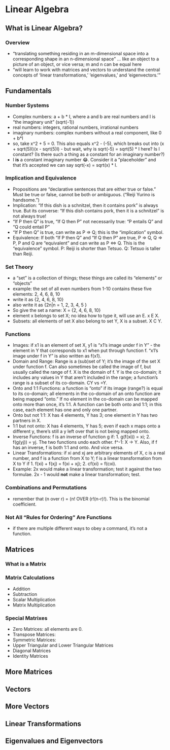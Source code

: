 # Linear Algebra
## What is Linear Algebra?
### Overview
* “translating something residing in an m-dimensional space into a corresponding shape in an n-dimensional space” … like an object to a picture of an object, or vice versa; m and n can be equal here
* “will learn to work with matrices and vectors to understand the central concepts of ‘linear transformations,’ ‘eigenvalues,’ and ‘eigenvectors.’”

## Fundamentals
### Number Systems
* Complex numbers: a + b * I, where a and b are real numbers and I is “the imaginary unit” (sqrt(-1))
* real numbers: integers, rational numbers, irrational numbers
* imaginary numbers: complex numbers without a real component, like 0 + b*I
* so, take x^2 + 5 = 0. This also equals x^2 - (-5), which breaks out into (x + sqrt(5)I)(x - sqrt(5)I) - but wait, why is sqrt(-5) = sqrt(5) * I here? Is I constant? (Is there such a thing as a constant for an imaginary number?)
* I **is** a constant imaginary number 😂. Consider it a “placeholder” and that it’s accepted we can say sqrt(-x) = sqrt(x) * I.

### Implication and Equivalence
* Propositions are “declarative sentences that are either true or false.” Must be true or false, cannot be both or ambiguous. (“Reiji Yurino is handsome.”)
* Implication: “If this dish is a schnitzel, then it contains pork” is always true. But its converse: “If this dish contains pork, then it is a schnitzel” is not always true!
* “If P then Q” is true, “If Q then P” not necessarily true: “P entails Q” and “Q could entail P”
* “If P then Q” is true, can write as P => Q; this is the “implication” symbol.
* Equivalence: If both “If P then Q” and “If Q then P” are true, P => Q, Q => P, P and Q are “equivalent” and can write as P <=> Q. This is the “equivalence” symbol. P: Reiji is shorter than Tetsuo. Q: Tetsuo is taller than Reiji.

### Set Theory
* a “set” is a collection of things; these things are called its “elements” or “objects”
* example: the set of all even numbers from 1-10 contains these five elements: 2, 4, 6, 8, 10
* write it as {2, 4, 6, 8, 10}
* also write it as {2n|n = 1, 2, 3, 4, 5 }
* So give the set a name: X = {2, 4, 6, 8, 10}
* element x belongs to set X; no idea how to type it, will use an E. x E X.
* Subsets: all elements of set X also belong to set Y, X is a subset. X C Y.

### Functions
* Images: if x1 is an element of set X, y1 is “x1’s image under f in Y” - the element in Y that corresponds to x1 when put through function f. “x1’s image under f in Y” is also written as f(x1).
* Domain and Range: Range is a (sub)set of Y; it’s the image of the set X under function f. Can also sometimes be called the image of f, but usually called the range of f. X is the domain of f. Y is the co-domain; it includes any values in Y that aren’t included in the range; a function’s range is a subset of its co-domain. CY vs =Y.
* Onto and 1:1 Functions: a function is “onto” if its image (range?) is equal to its co-domain; all elements in the co-domain of an onto function are being mapped “onto.” If no element in the co-domain can be mapped onto more than once, it’s 1:1. A function can be both onto and 1:1; in this case, each element has one and only one partner.
* Onto but not 1:1: X has 4 elements, Y has 3; one element in Y has two partners in X.
* 1:1 but not onto: X has 4 elements, Y has 5; even if each x maps onto a different y, there’s still a y left over that is not being mapped onto.
* Inverse Functions: f is an inverse of function g if: 1. g(f(xi)) = xi; 2. f(g(yj)) = yj. The two functions undo each other. f^-1: X -> Y. Also, if f has an inverse, f is both 1:1 and onto. And vice versa.
* Linear Transformations: if xi and xj are arbitrary elements of X, c is a real number, and f is a function from X to Y; f is a linear transformation from X to Y if 1. f(xi) + f(xj) = f(xi + xj); 2. cf(xi) = f(cxi).
* Example: 2x would make a linear transformation; test it against the two formulae. 2x - 1 would **not** make a linear transformation; test.

### Combinations and Permutations
* remember that (n over r) = (n! OVER (r!(n-r)!). This is the binomial coefficient. 

### Not All “Rules for Ordering” Are Functions
* if there are multiple different ways to obey a command, it’s not a function.

## Matrices
### What is a Matrix
### Matrix Calculations
* Addition
* Subtraction
* Scalar Multiplication
* Matrix Multiplication

### Special Matrixes
* Zero Matrices: all elements are 0.
* Transpose Matrices: 
* Symmetric Matrices:
* Upper Triangular and Lower Triangular Matrices
* Diagonal Matrices
* Identity Matrices

## More Matrices
## Vectors
## More Vectors
## Linear Transformations
## Eigenvalues and Eigenvectors